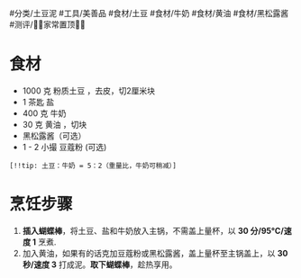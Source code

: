  #分类/土豆泥 
 #工具/美善品 
 #食材/土豆 #食材/牛奶 #食材/黄油 #食材/黑松露酱 #测评/📌📌家常置顶📌📌

# 食材
- 1000 克 粉质土豆 ，去皮，切2厘米块
- 1 茶匙 盐
- 400 克 牛奶
- 30 克 黄油 ，切块
- 黑松露酱（可选）
- 1 - 2 小撮 豆蔻粉 (可选)

`[!!tip: 土豆：牛奶 = 5：2（重量比，牛奶可稍减）]`

# 烹饪步骤
1. **插入蝴蝶棒**，将土豆、盐和牛奶放入主锅，不需盖上量杯，以 **30 分/95°C/速度 1** 烹煮. 
2. 加入黄油，如果有的话克加豆蔻粉或黑松露酱，盖上量杯至主锅盖上，以 **30 秒/速度 3** 打成泥。**取下蝴蝶棒**，趁热享用。
 